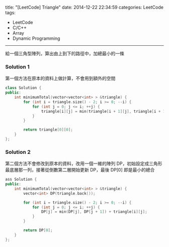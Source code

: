 title: "[LeetCode] Triangle"
date: 2014-12-22 22:34:59
categories: LeetCode
tags:
- LeetCode
- C/C++
- Array
- Dynamic Programming
---
給一個三角型陣列，算出由上到下的路徑中，加總最小的一條

<!-- more -->

### Solution 1

第一個方法在原本的資料上做計算，不會用到額外的空間

``` c++
class Solution {
public:
    int minimumTotal(vector<vector<int> > &triangle) {
        for (int i = triangle.size() - 2; i >= 0; --i) {
            for (int j = 0; j <= i; ++j) {
                triangle[i][j] = min(triangle[i + 1][j], triangle[i + 1][j + 1]) + triangle[i][j];
            }
        }

        return triangle[0][0];
    }
};
```

### Solution 2

第二個方法不會修改到原本的資料，改用一個一維的陣列 DP，初始設定成三角形最底層那一列，接著從倒數第二層開始更新 DP，最後 DP[0] 即是最小的總合

``` c++
ass Solution {
public:
    int minimumTotal(vector<vector<int> > &triangle) {
        vector<int> DP(triangle.back());

        for (int i = triangle.size() - 2; i >= 0; --i) {
            for (int j = 0; j <= i; ++j) {
                DP[j] = min(DP[j], DP[j + 1]) + triangle[i][j];
            }
        }

        return DP[0];
    }
};
```

